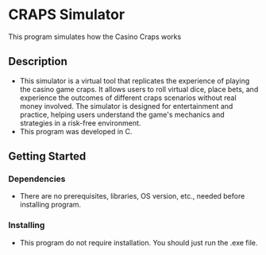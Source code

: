 # CRAPS Simulator 

This program simulates how the Casino Craps works

## Description

* This simulator is a virtual tool that replicates the experience of playing the casino game craps. It allows users to roll virtual dice, place bets, and experience the outcomes of different craps scenarios without real money involved. The simulator is designed for entertainment and practice, helping users understand the game's mechanics and strategies in a risk-free environment.
* This program was developed in C.

## Getting Started

### Dependencies

* There are no prerequisites, libraries, OS version, etc., needed before installing program.

### Installing

* This program do not require installation. You should just run the .exe file.
